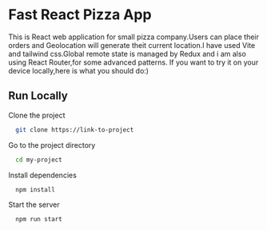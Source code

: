 
# Fast React Pizza App
This is React web application for small pizza company.Users can place their orders and Geolocation will generate theit current location.I have used Vite and tailwind css.Global remote state is managed by Redux and i am also using React Router,for some advanced patterns.
If you want to try it on your device locally,here is what you should do:)
## Run Locally

Clone the project

```bash
  git clone https://link-to-project
```

Go to the project directory

```bash
  cd my-project
```

Install dependencies

```bash
  npm install
```

Start the server

```bash
  npm run start
```

